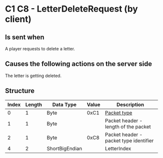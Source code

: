# C1 C8 - LetterDeleteRequest (by client)

## Is sent when

A player requests to delete a letter.

## Causes the following actions on the server side

The letter is getting deleted.

## Structure

| Index | Length | Data Type | Value | Description |
|-------|--------|-----------|-------|-------------|
| 0 | 1 |   Byte   | 0xC1  | [Packet type](PacketTypes.md) |
| 1 | 1 |    Byte   |      | Packet header - length of the packet |
| 2 | 1 |    Byte   | 0xC8  | Packet header - packet type identifier |
| 4 | 2 | ShortBigEndian |  | LetterIndex |
